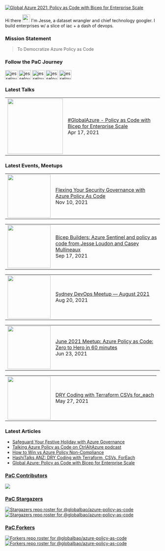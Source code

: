 [![Global Azure 2021: Policy as Code with Bicep for Enterprise Scale](https://jloudon.com/assets/images/JesseJson2021.JPG)](https://youtu.be/qpnMJXw6pIg)

Hi there <a href="https://www.jloudon.com/"><img src="https://media.giphy.com/media/hvRJCLFzcasrR4ia7z/giphy.gif" width="25px"></a> I'm Jesse, a dataset wrangler and chief technology googler. I build enterprises w/ a slice of iac + a dash of devops. 

### **Mission Statement**
> To Democratize Azure Policy as Code

### **Follow the PaC Journey**
<p align="left">
<a href="https://twitter.com/coder_au" target="blank"><img align="center" src="https://raw.githubusercontent.com/rahuldkjain/github-profile-readme-generator/master/src/images/icons/Social/twitter.svg" alt="jesseloudon" height="30" width="40" /></a>
<a href="https://linkedin.com/in/jesseloudon" target="blank"><img align="center" src="https://raw.githubusercontent.com/rahuldkjain/github-profile-readme-generator/master/src/images/icons/Social/linked-in-alt.svg" alt="jesseloudon" height="30" width="40" /></a>
<a href="https://github.com/jesseloudon" target="blank"><img align="center" src="https://github.com/rahuldkjain/github-profile-readme-generator/blob/master/src/images/icons/Social/github.svg" alt="jesseloudon" height="30" width="40" /></a>
<a href="https://jloudon.com/feed.xml" target="blank"><img align="center" src="https://github.com/rahuldkjain/github-profile-readme-generator/blob/master/src/images/icons/Social/rss.svg" alt="jesseloudon" height="30" width="40" /></a>
<a href="https://www.youtube.com/channel/UCZ79IZ2ofpJhLVAOgN0n9tw" target="blank"><img align="center" src="https://github.com/rahuldkjain/github-profile-readme-generator/blob/master/src/images/icons/Social/youtube.svg" alt="jesseloudon" height="30" width="40" /></a>
 
### Latest Talks
<!-- YOUTUBE:START --><table><tr><td><a href="https://www.youtube.com/watch?v=qpnMJXw6pIg"><img width="180px" src="https://i.ytimg.com/vi/qpnMJXw6pIg/mqdefault.jpg"></a></td>
<td><a href="https://www.youtube.com/watch?v=qpnMJXw6pIg">#GlobalAzure - Policy as Code with Bicep for Enterprise Scale</a><br/>Apr 17, 2021</td></tr></table>
<!-- YOUTUBE:END -->

### Latest Events, Meetups
<!-- YOUTUBE-PLAYLIST:START --><table><tr><td><a href="https://www.youtube.com/watch?v=-KSLh2I9e1U"><img width="140px" src="https://i.ytimg.com/vi/-KSLh2I9e1U/mqdefault.jpg"></a></td>
<td><a href="https://www.youtube.com/watch?v=-KSLh2I9e1U">Flexing Your Security Governance with Azure Policy As Code</a><br/>Nov 10, 2021</td></tr></table>
<table><tr><td><a href="https://www.youtube.com/watch?v=B03V3Tazcec"><img width="140px" src="https://i.ytimg.com/vi/B03V3Tazcec/mqdefault.jpg"></a></td>
<td><a href="https://www.youtube.com/watch?v=B03V3Tazcec">Bicep Builders: Azure Sentinel and policy as code from Jesse Loudon and Casey Mullineaux</a><br/>Sep 17, 2021</td></tr></table>
<table><tr><td><a href="https://www.youtube.com/watch?v=dPwy8nlNyNM"><img width="140px" src="https://i.ytimg.com/vi/dPwy8nlNyNM/mqdefault.jpg"></a></td>
<td><a href="https://www.youtube.com/watch?v=dPwy8nlNyNM">Sydney DevOps Meetup — August 2021</a><br/>Aug 20, 2021</td></tr></table>
<table><tr><td><a href="https://www.youtube.com/watch?v=AVn5glYBz84"><img width="140px" src="https://i.ytimg.com/vi/AVn5glYBz84/mqdefault.jpg"></a></td>
<td><a href="https://www.youtube.com/watch?v=AVn5glYBz84">June 2021 Meetup: Azure Policy as Code: Zero to Hero in 60 minutes</a><br/>Jun 23, 2021</td></tr></table>
<table><tr><td><a href="https://www.youtube.com/watch?v=aARIovQQSJ4"><img width="140px" src="https://i.ytimg.com/vi/aARIovQQSJ4/mqdefault.jpg"></a></td>
<td><a href="https://www.youtube.com/watch?v=aARIovQQSJ4">DRY Coding with Terraform CSVs for_each</a><br/>May 27, 2021</td></tr></table>
<!-- YOUTUBE-PLAYLIST:END -->

### Latest Articles
<!-- BLOG-POST-LIST:START -->
- [Safeguard Your Festive Holiday with Azure Governance](https://jloudon.com/cloud/Safeguard-Your-Festive-Holiday-with-Azure-Governance/)
- [Talking Azure Policy as Code on CtrlAltAzure podcast](https://jloudon.com/cloud/Talking-Azure-Policy-as-Code-on-the-CtrlAltAzure-podcast/)
- [How to Win vs Azure Policy Non-Compliance](https://jloudon.com/cloud/How-To-Win-vs-Azure-Policy-Non-Compliance/)
- [HashiTalks ANZ: DRY Coding with Terraform, CSVs, ForEach](https://jloudon.com/cloud/HashiTalks-ANZ-DRY-Coding-with-Terraform-CSVs-ForEach/)
- [Global Azure: Policy as Code with Bicep for Enterprise Scale](https://jloudon.com/cloud/Global-Azure-Policy-as-Code-with-Bicep-for-Enterprise-Scale/)
<!-- BLOG-POST-LIST:END -->

### [PaC Contributors](https://github.com/globalbao/azure-policy-as-code)
<a href="https://github.com/globalbao/azure-policy-as-code/graphs/contributors">
  <img src="https://contrib.rocks/image?repo=globalbao/azure-policy-as-code" />
</a>

### [PaC Stargazers](https://github.com/globalbao/azure-policy-as-code)
[![Stargazers repo roster for @globalbao/azure-policy-as-code](https://reporoster.com/stars/globalbao/azure-policy-as-code#gh-light-mode-only)](https://github.com/globalbao/azure-policy-as-code/stargazers#gh-light-mode-only)[![Stargazers repo roster for @globalbao/azure-policy-as-code](https://reporoster.com/stars/dark/globalbao/azure-policy-as-code#gh-dark-mode-only)](https://github.com/globalbao/azure-policy-as-code/stargazers#gh-dark-mode-only)

### [PaC Forkers](https://github.com/globalbao/azure-policy-as-code)
[![Forkers repo roster for @globalbao/azure-policy-as-code](https://reporoster.com/forks/globalbao/azure-policy-as-code#gh-light-mode-only)](https://github.com/globalbao/azure-policy-as-code/network/members#gh-light-mode-only)[![Forkers repo roster for @globalbao/azure-policy-as-code](https://reporoster.com/forks/dark/globalbao/azure-policy-as-code#gh-dark-mode-only)](https://github.com/globalbao/azure-policy-as-code/network/members#gh-dark-mode-only)
